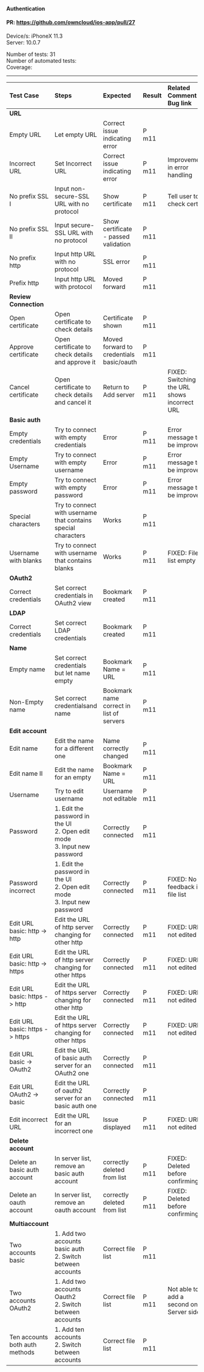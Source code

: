 #### Authentication 

#### PR: https://github.com/owncloud/ios-app/pull/27

Device/s: iPhoneX 11.3<br>
Server: 10.0.7

Number of tests: 31 <br>
Number of automated tests:   <br>
Coverage: <br>


---

 
| Test Case | Steps | Expected | Result | Related Comment / Bug link | Automated |
| :-------- | :---- | :------- | :----- | :------------------------- | :-------: |
|**URL**||||||
| Empty URL | Let empty URL | Correct issue indicating error | P m11 | ||
| Incorrect URL | Set Incorrect URL | Correct issue indicating error | P m11 | Improvement in error handling ||
| No prefix SSL I | Input non-secure-SSL URL with no protocol | Show certificate | P m11 | Tell user to check certif |  |
| No prefix SSL II | Input secure-SSL URL with no protocol | Show certificate - passed validation| P m11 |||
| No prefix http | Input http URL with no protocol | SSL error | P m11 |||
| Prefix http | Input http URL with protocol | Moved forward | P m11 |||
|**Review Connection**||||||
| Open certificate | Open certificate to check details | Certificate shown | P m11 |  |  |
| Approve certificate | Open certificate to check details and approve it | Moved forward to credentials basic/oauth | P m11 |  |  |
| Cancel certificate | Open certificate to check details and cancel it | Return to Add server | P m11 | FIXED: Switching the URL shows incorrect URL |  |
|**Basic auth**||||||
| Empty credentials |  Try to connect with empty credentials | Error | P m11 | Error message to be improved |  |
| Empty Username |  Try to connect with empty username | Error | P m11 | Error message to be improved |  |
| Empty password |  Try to connect with empty password | Error | P m11 | Error message to be improved |  |
| Special characters |  Try to connect with username that contains special characters | Works | P m11 |  |  |
| Username with blanks |  Try to connect with username that contains blanks | Works | P m11 | FIXED: File list empty |  |
|**OAuth2**||||||
| Correct credentials |  Set correct credentials in OAuth2 view |  Bookmark created | P m11 |  |  |
|**LDAP**||||||
| Correct credentials |  Set correct LDAP credentials |  Bookmark created | P m11 |  |  |
|**Name**||||||
| Empty name |  Set correct credentials but let name empty | Bookmark Name = URL | P m11 |  |  |
| Non-Empty name |  Set correct credentialsand name | Bookmark name correct in list of servers | P m11 |  |  |
|**Edit account**||||||
| Edit name |  Edit the name for a different one | Name correctly changed | P m11 |  |  |
| Edit name II |  Edit the name for an empty | Bookmark Name = URL | P m11 |  |  |
| Username |  Try to edit username |Username not editable | P m11 |  |  |
| Password |  1. Edit the password in the UI<br>2. Open edit mode<br>3. Input new password | Correctly connected | P m11 |  |  |
| Password incorrect |  1. Edit the password in the UI<br>2. Open edit mode<br>3. Input new password | Correctly connected | P m11 | FIXED: No feedback in file list |  |
| Edit URL basic: http -> http | Edit the URL of http server changing for other http<br>| Correctly connected | P m11 | FIXED: URL not edited |  |
| Edit URL basic: http -> https | Edit the URL of http server changing for other https<br>| Correctly connected | P m11 | FIXED: URL not edited |  |
| Edit URL basic: https -> http | Edit the URL of https server changing for other http<br>| Correctly connected | P m11 | FIXED: URL not edited |  |
| Edit URL basic: https -> https | Edit the URL of https server changing for other https<br>| Correctly connected | P m11 | FIXED: URL not edited |  |
| Edit URL basic -> OAuth2 | Edit the URL of basic auth server for an OAuth2 one<br>| Correctly connected | P m11 |  |  |
| Edit URL OAuth2 -> basic | Edit the URL of oauth2 server for an basic auth one<br>| Correctly connected | P m11 |  |  |
| Edit incorrect URL | Edit the URL for an incorrect one| Issue displayed | P m11 | FIXED: URL not edited |  |
|**Delete account**||||||
| Delete an basic auth account |  In server list, remove an basic auth account | correctly deleted from list | P m11 | FIXED: Deleted before confirming |  |
| Delete an oauth account |  In server list, remove an oauth account | correctly deleted from list | P m11 | FIXED: Deleted before confirming |  |
|**Multiaccount**||||||
| Two accounts basic | 1. Add two accounts basic auth<br>2. Switch between accounts | Correct file list | P m11 |  |  |
| Two accounts OAuth2 | 1. Add two accounts Oauth2<br>2. Switch between accounts | Correct file list | P m11 | Not able to add a second one: Server side |  |
| Ten accounts both auth methods | 1. Add ten accounts<br>2. Switch between accounts | Correct file list | P m11 |  |  |